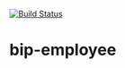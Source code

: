 [![Build Status](https://travis-ci.com/cildefonso/bip-employee.svg?branch=master)](https://travis-ci.com/cildefonso/bip-employee)
# bip-employee